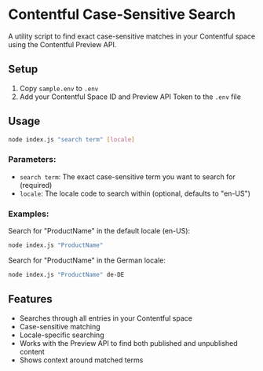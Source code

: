 # Contentful Case-Sensitive Search

A utility script to find exact case-sensitive matches in your Contentful space using the Contentful Preview API.

## Setup

1. Copy `sample.env` to `.env`
2. Add your Contentful Space ID and Preview API Token to the `.env` file

## Usage

```bash
node index.js "search term" [locale]
```

### Parameters:

- `search term`: The exact case-sensitive term you want to search for (required)
- `locale`: The locale code to search within (optional, defaults to "en-US")

### Examples:

Search for "ProductName" in the default locale (en-US):

```bash
node index.js "ProductName"
```

Search for "ProductName" in the German locale:

```bash
node index.js "ProductName" de-DE
```

## Features

- Searches through all entries in your Contentful space
- Case-sensitive matching
- Locale-specific searching
- Works with the Preview API to find both published and unpublished content
- Shows context around matched terms

